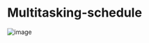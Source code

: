 # Multitasking-schedule

![image](https://user-images.githubusercontent.com/46570973/177260944-7e1fe649-84c8-4bcd-bb45-bdf6737c8342.png)
